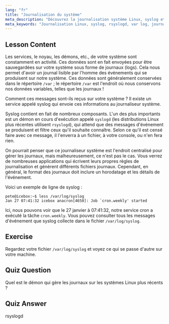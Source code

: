 ```yaml
---
lang: "fr"
title: "Journalisation du système"
meta_description: "Découvrez la journalisation système Linux, syslog et comment afficher les fichiers journaux dans /var/log. Comprenez rsyslogd et surveillez les événements système avec ce guide pour débutants."
meta_keywords: "Journalisation Linux, syslog, rsyslogd, var log, journaux système, tutoriel Linux, guide du débutant"
---
```


## Lesson Content

Les services, le noyau, les démons, etc., de votre système sont constamment en activité. Ces données sont en fait envoyées pour être sauvegardées sur votre système sous forme de journaux (logs). Cela nous permet d'avoir un journal lisible par l'homme des événements qui se produisent sur notre système. Ces données sont généralement conservées dans le répertoire `/var` ; le répertoire `/var` est l'endroit où nous conservons nos données variables, telles que les journaux !

Comment ces messages sont-ils reçus sur votre système ? Il existe un service appelé syslog qui envoie ces informations au journaliseur système.

Syslog contient en fait de nombreux composants. L'un des plus importants est un démon en cours d'exécution appelé `syslogd` (les distributions Linux plus récentes utilisent `rsyslogd`), qui attend que des messages d'événement se produisent et filtre ceux qu'il souhaite connaître. Selon ce qu'il est censé faire avec ce message, il l'enverra à un fichier, à votre console, ou n'en fera rien.

On pourrait penser que ce journaliseur système est l'endroit centralisé pour gérer les journaux, mais malheureusement, ce n'est pas le cas. Vous verrez de nombreuses applications qui écrivent leurs propres règles de journalisation et génèrent différents fichiers journaux. Cependant, en général, le format des journaux doit inclure un horodatage et les détails de l'événement.

Voici un exemple de ligne de syslog :

```plaintext
pete@icebox:~$ less /var/log/syslog
Jan 27 07:41:32 icebox anacron[4650]: Job `cron.weekly' started
```

Ici, nous pouvons voir que le 27 janvier à 07:41:32, notre service cron a exécuté la tâche `cron.weekly`. Vous pouvez consulter tous les messages d'événement que syslog collecte dans le fichier `/var/log/syslog`.

## Exercise

Regardez votre fichier `/var/log/syslog` et voyez ce qui se passe d'autre sur votre machine.

## Quiz Question

Quel est le démon qui gère les journaux sur les systèmes Linux plus récents ?

## Quiz Answer

rsyslogd
